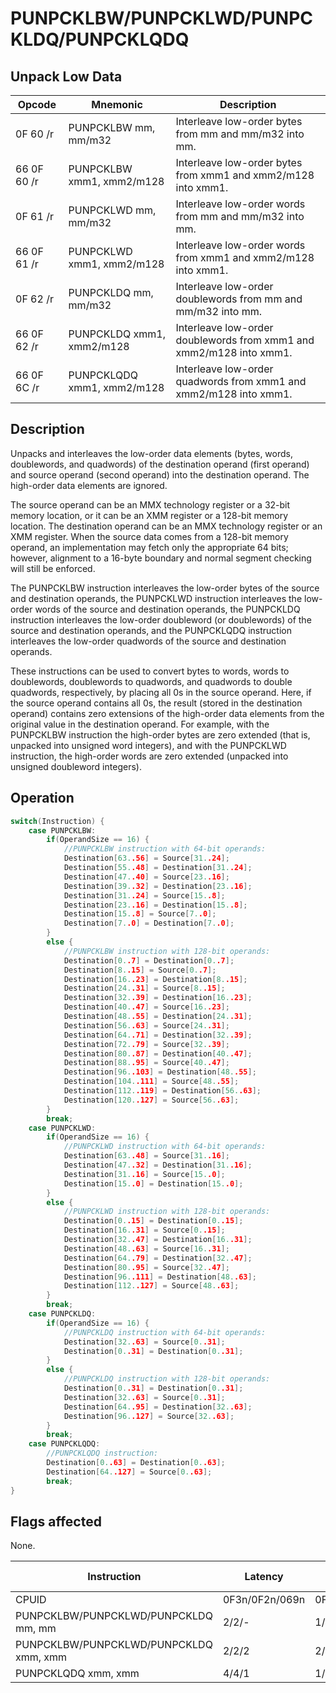 # PUNPCKLBW/PUNPCKLWD/PUNPCKLDQ/PUNPCKLQDQ
 
##  Unpack Low Data
 
 
|Opcode|Mnemonic|Description|
|-|-|-|
|0F 60 /r|PUNPCKLBW mm, mm/m32|Interleave low-order bytes from mm and mm/m32 into mm.|
|66 0F 60 /r|PUNPCKLBW xmm1, xmm2/m128|Interleave low-order bytes from xmm1 and xmm2/m128 into xmm1.|
|0F 61 /r|PUNPCKLWD mm, mm/m32|Interleave low-order words from mm and mm/m32 into mm.|
|66 0F 61 /r|PUNPCKLWD xmm1, xmm2/m128|Interleave low-order words from xmm1 and xmm2/m128 into xmm1.|
|0F 62 /r|PUNPCKLDQ mm, mm/m32|Interleave low-order doublewords from mm and mm/m32 into mm.|
|66 0F 62 /r|PUNPCKLDQ xmm1, xmm2/m128|Interleave low-order doublewords from xmm1 and xmm2/m128 into xmm1.|
|66 0F 6C /r|PUNPCKLQDQ xmm1, xmm2/m128|Interleave low-order quadwords from xmm1 and xmm2/m128 into xmm1.|
 
## Description
 
Unpacks and interleaves the low-order data elements (bytes, words, doublewords, and quadwords) of the destination operand (first operand) and source operand (second operand) into the destination operand. The high-order data elements are ignored.
 
The source operand can be an MMX technology register or a 32-bit memory location, or it can be an XMM register or a 128-bit memory location. The destination operand can be an MMX technology register or an XMM register. When the source data comes from a 128-bit memory operand, an implementation may fetch only the appropriate 64 bits; however, alignment to a 16-byte boundary and normal segment checking will still be enforced.
 
The PUNPCKLBW instruction interleaves the low-order bytes of the source and destination operands, the PUNPCKLWD instruction interleaves the low-order words of the source and destination operands, the PUNPCKLDQ instruction interleaves the low-order doubleword (or doublewords) of the source and destination operands, and the PUNPCKLQDQ instruction interleaves the low-order quadwords of the source and destination operands.
 
These instructions can be used to convert bytes to words, words to doublewords, doublewords to quadwords, and quadwords to double quadwords, respectively, by placing all 0s in the source operand. Here, if the source operand contains all 0s, the result (stored in the destination operand) contains zero extensions of the high-order data elements from the original value in the destination operand. For example, with the PUNPCKLBW instruction the high-order bytes are zero extended (that is, unpacked into unsigned word integers), and with the PUNPCKLWD instruction, the high-order words are zero extended (unpacked into unsigned doubleword integers).
 
 
## Operation
 
```c
switch(Instruction) {
	case PUNPCKLBW:
		if(OperandSize == 16) {
			//PUNPCKLBW instruction with 64-bit operands:
			Destination[63..56] = Source[31..24];
			Destination[55..48] = Destination[31..24];
			Destination[47..40] = Source[23..16];
			Destination[39..32] = Destination[23..16];
			Destination[31..24] = Source[15..8];
			Destination[23..16] = Destination[15..8];
			Destination[15..8] = Source[7..0];
			Destination[7..0] = Destination[7..0];
		}
		else {
			//PUNPCKLBW instruction with 128-bit operands:
			Destination[0..7] = Destination[0..7];
			Destination[8..15] = Source[0..7];
			Destination[16..23] = Destination[8..15];
			Destination[24..31] = Source[8..15];
			Destination[32..39] = Destination[16..23];
			Destination[40..47] = Source[16..23];
			Destination[48..55] = Destination[24..31];
			Destination[56..63] = Source[24..31];
			Destination[64..71] = Destination[32..39];
			Destination[72..79] = Source[32..39];
			Destination[80..87] = Destination[40..47];
			Destination[88..95] = Source[40..47];
			Destination[96..103] = Destination[48..55];
			Destination[104..111] = Source[48..55];
			Destination[112..119] = Destination[56..63];
			Destination[120..127] = Source[56..63];
		}
		break;
	case PUNPCKLWD:
		if(OperandSize == 16) {
			//PUNPCKLWD instruction with 64-bit operands:
			Destination[63..48] = Source[31..16];
			Destination[47..32] = Destination[31..16];
			Destination[31..16] = Source[15..0];
			Destination[15..0] = Destination[15..0];
		}
		else {
			//PUNPCKLWD instruction with 128-bit operands:
			Destination[0..15] = Destination[0..15];
			Destination[16..31] = Source[0..15];
			Destination[32..47] = Destination[16..31];
			Destination[48..63] = Source[16..31];
			Destination[64..79] = Destination[32..47];
			Destination[80..95] = Source[32..47];
			Destination[96..111] = Destination[48..63];
			Destination[112..127] = Source[48..63];
		}
		break;
	case PUNPCKLDQ:
		if(OperandSize == 16) {
			//PUNPCKLDQ instruction with 64-bit operands:
			Destination[32..63] = Source[0..31];
			Destination[0..31] = Destination[0..31];
		}
		else {
			//PUNPCKLDQ instruction with 128-bit operands:
			Destination[0..31] = Destination[0..31];
			Destination[32..63] = Source[0..31];
			Destination[64..95] = Destination[32..63];
			Destination[96..127] = Source[32..63];
		}
		break;
	case PUNPCKLQDQ:
		//PUNPCKLQDQ instruction:
		Destination[0..63] = Destination[0..63];
		Destination[64..127] = Source[0..63];
		break;
}

```
 
 
## Flags affected
 
None.

 
 
|Instruction|Latency|Throughput|Execution Unit|
|-|-|-|-|
|CPUID|0F3n/0F2n/069n|0F3n/0F2n/069n|0F2n|
|PUNPCKLBW/PUNPCKLWD/PUNPCKLDQ mm, mm|2/2/-|1/1/-|MMX_SHFT|
|PUNPCKLBW/PUNPCKLWD/PUNPCKLDQ xmm, xmm|2/2/2|2/2/2|MMX_SHFT|
|PUNPCKLQDQ xmm, xmm|4/4/1|1/1/1|FP_MISC|
